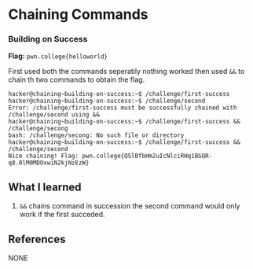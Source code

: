 # Chaining Commands

### Building on Success

**Flag:** `pwn.college{helloworld}`

First used both the commands seperatily nothing worked then used `&&` to chain th two commands to obtain the flag.

```
hacker@chaining~building-on-success:~$ /challenge/first-success
hacker@chaining~building-on-success:~$ /challenge/second 
Error: /challenge/first-success must be successfully chained with 
/challenge/second using &&
hacker@chaining~building-on-success:~$ /challenge/first-success && /challenge/secong
bash: /challenge/secong: No such file or directory
hacker@chaining~building-on-success:~$ /challenge/first-success && /challenge/second
Nice chaining! Flag: pwn.college{QSlBfbHm2uIcNlciRHq1BGQR-q8.0lM0MDOxwiN2kjNzEzW}
```

## What I learned

1. `&&` chains command in succession the second command would only work if the first succeded.

## References

NONE
